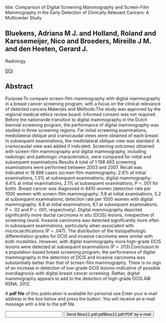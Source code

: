 title: Comparison of Digital Screening Mammography and Screen-Film Mammography in the Early Detection of Clinically Relevant Cancers: A Multicenter Study

## Bluekens, Adriana M J. and Holland, Roland and Karssemeijer, Nico and Broeders, Mireille J M. and den Heeten, Gerard J.
Radiology

<a href="https://doi.org/10.1148/radiol.12111461">DOI</a>

## Abstract
Purpose:To compare screen-film mammography with digital mammography in a breast cancer screening program, with a focus on the clinical relevance of detected cancers.Materials and Methods:The study was approved by the regional medical ethics review board. Informed consent was not required. Before the nationwide transition to digital mammography in the Dutch biennial screening program, the performance of digital mammography was studied in three screening regions. For initial screening examinations, mediolateral oblique and craniocaudal views were obtained of each breast. In subsequent examinations, the mediolateral oblique view was standard. A craniocaudal view was added if indicated. Screening outcomes obtained with screen-film mammography and digital mammography, including radiologic and pathologic characteristics, were compared for initial and subsequent examinations.Results:A total of 1 198 493 screening examinations were performed between 2003 and 2007. Recall was indicated in 18 896 cases (screen-film mammography: 2.6% at initial examinations, 1.3% at subsequent examinations; digital mammography: 4.4% at initial examinations, 2.1% at subsequent examinations; P < .001 for both). Breast cancer was diagnosed in 6410 women (detection rate per 1000 women with screen-film mammography: 5.6 at initial examinations, 5.2 at subsequent examinations; detection rate per 1000 women with digital mammography: 6.8 at initial examinations, 6.1 at subsequent examinations; P = .02 and P < .001, respectively). Digital mammography depicted significantly more ductal carcinoma in situ (DCIS) lesions, irrespective of screening round. Invasive carcinoma was detected significantly more often in subsequent examinations, particularly when associated with microcalcifications (P = .047). The distribution of the histopathologic differentiation grades for DCIS and invasive carcinoma were similar with both modalities. However, with digital mammography more high-grade DCIS lesions were detected at subsequent examinations (P = .013).Conclusion:In a population-based breast screening program, the performance of digital mammography in the detection of DCIS and invasive carcinoma was substantially better than that of screen-film mammography. There is no sign of an increase in detection of low-grade DCIS lesions-indicative of possible overdiagnosis-with digital breast cancer screening. Rather, digital mammography appears to add to the detection of high-grade DCIS.Â© RSNA, 2012.

A <b>pdf file</b> of this publication is available for personal use.Enter your e-mail address in the box below and press the button. You will receive an e-mail message with a link to the pdf file.
<form action="sender.php">  <input type="text" name="email">  <input type="submit" value="Send Blue12.pdf:pdfBlue12.pdf:PDF by e-mail"></form>